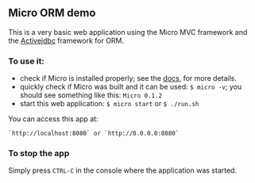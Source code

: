 ## Micro ORM demo

This is a very basic web application using the Micro MVC framework and the [Activejdbc](https://code.google.com/p/activejdbc/) framework for ORM. 
  
### To use it:

 - check if Micro is installed properly; see the [docs](http://micro-docs.simplegames.ca/), for more details.
 - quickly check if Micro was built and it can be used:
    `$ micro -v`; you should see something like this: `Micro 0.1.2`
 - start this web application:
    `$ micro start` or
    `$ ./run.sh`

You can access this app at:

    `http://localhost:8080` or `http://0.0.0.0:8080`

### To stop the app

Simply press `CTRL-C` in the console where the application was started.
